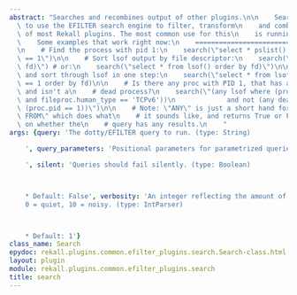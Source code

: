 ```yaml
---
abstract: "Searches and recombines output of other plugins.\n\n    Search allows you\
  \ to use the EFILTER search engine to filter, transform\n    and combine output\
  \ of most Rekall plugins. The most common use for this\n    is running IOCs.\n\n\
  \    Some examples that work right now:\n    ==================================\n\
  \n    # Find the process with pid 1:\n    search(\"select * pslist() where proc.pid\
  \ == 1\")\n\n    # Sort lsof output by file descriptor:\n    search(\"sort(lsof(),\
  \ fd)\") # or:\n    search(\"select * from lsof() order by fd)\")\n\n    # Filter\
  \ and sort through lsof in one step:\n    search(\"select * from lsof() where proc.pid\
  \ == 1 order by fd)\n\n    # Is there any proc with PID 1, that has a TCPv6 connection\
  \ and isn't a\n    # dead process?\n    search(\"(any lsof where (proc.pid == 1\
  \ and fileproc.human_type == 'TCPv6'))\n             and not (any dead_procs where\
  \ (proc.pid == 1))\")\n\n    # Note: \"ANY\" is just a short hand for \"SELECT ANY\
  \ FROM\" which does what\n    # it sounds like, and returns True or False depending\
  \ on whether the\n    # query has any results.\n    "
args: {query: 'The dotty/EFILTER query to run. (type: String)

    ', query_parameters: 'Positional parameters for parametrized queries. (type: ArrayString)

    ', silent: 'Queries should fail silently. (type: Boolean)



    * Default: False', verbosity: 'An integer reflecting the amount of desired output:
    0 = quiet, 10 = noisy. (type: IntParser)



    * Default: 1'}
class_name: Search
epydoc: rekall.plugins.common.efilter_plugins.search.Search-class.html
layout: plugin
module: rekall.plugins.common.efilter_plugins.search
title: search
---
```

